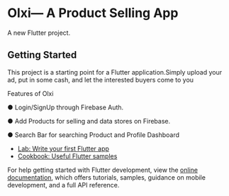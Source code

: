 # Olxi— A Product Selling App

A new Flutter project.

## Getting Started

This project is a starting point for a Flutter application.Simply upload your ad, put in some cash, and let the interested buyers come to you

Features of Olxi

● Login/SignUp through Firebase Auth.

● Add Products for selling and data stores on Firebase.

● Search Bar for searching Product and Profile Dashboard 

- [Lab: Write your first Flutter app](https://docs.flutter.dev/get-started/codelab)
- [Cookbook: Useful Flutter samples](https://docs.flutter.dev/cookbook)

For help getting started with Flutter development, view the
[online documentation](https://docs.flutter.dev/), which offers tutorials,
samples, guidance on mobile development, and a full API reference.
